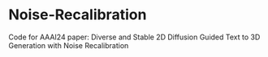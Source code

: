 # Noise-Recalibration
Code for AAAI24 paper: Diverse and Stable 2D Diffusion Guided Text to 3D Generation with Noise Recalibration
